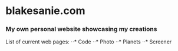 # blakesanie.com
### My own personal website showcasing my creations
List of current web pages:
⋅⋅* Code
⋅⋅* Photo
⋅⋅* Planets
⋅⋅* Screener